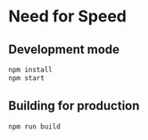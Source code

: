 # Need for Speed

## Development mode

```sh
npm install
npm start
```

## Building for production

```sh
npm run build
```
